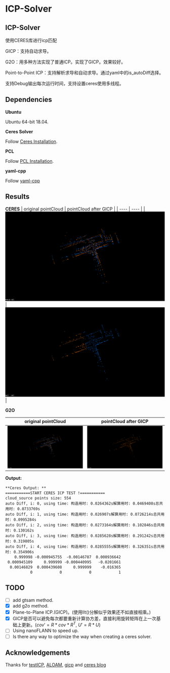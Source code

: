 # ICP-Solver
## ICP-Solver
使用CERES库进行icp匹配

GICP：支持自动求导。

G2O：用多种方法实现了普通ICP。实现了GICP。效果较好。

Point-to-Point ICP：支持解析求导和自动求导。通过yaml中的is_autoDiff选择。

支持Debug输出每次运行时间，支持设置ceres使用多线程。

## Dependencies

**Ubuntu**

Ubuntu 64-bit 18.04.

**Ceres Solver**

Follow [Ceres Installation](http://ceres-solver.org/installation.html).

**PCL**

Follow [PCL Installation](http://www.pointclouds.org/downloads/linux.html).

**yaml-cpp**

Follow [yaml-cpp](https://github.com/jbeder/yaml-cpp)


## Results
**CERES**
|  original pointCloud   | pointCloud after GICP  |
|  ----  | ----  |
| ![before](./doc/before.png)  | ![after](./doc/after.png) |

**G2O**

|  original pointCloud   | pointCloud after GICP  |
|  ----  | ----  |
| ![before](./doc/gicp_before.png)  | ![after](./doc/after_gicp.png) |

**Output:**
```
**Ceres Output: **
===========START CERES ICP TEST !===========
cloud_source points size: 554
auto Diff, i: 0, using time: 构造用时: 0.0264362s解算用时: 0.0469408s总共用时: 0.0733769s
auto Diff, i: 1, using time: 构造用时: 0.026907s解算用时: 0.0726214s总共用时: 0.0995284s
auto Diff, i: 2, using time: 构造用时: 0.0273164s解算用时: 0.102846s总共用时: 0.130162s
auto Diff, i: 3, using time: 构造用时: 0.0285628s解算用时: 0.291242s总共用时: 0.319805s
auto Diff, i: 4, using time: 构造用时: 0.0285555s解算用时: 0.326351s总共用时: 0.354906s
    0.999998 -0.000945755  -0.00146787  0.000936642
 0.000945109     0.999999 -0.000440995   -0.0201661
  0.00146829  0.000439608     0.999999    -0.016365
           0            0            0            1
```


## TODO
- [ ] add gtsam method.
- [X] add g2o method.
- [X] Plane-to-Plane ICP.(GICP)。(使用llt()分解似乎效果还不如直接相乘。)
- [X] GICP是否可以避免每次都要重新计算协方差，直接利用旋转矩阵在上一次基础上更新。($cov' = R*cov*R^T$,   $U' = R*U$)
- [ ] Using nanoFLANN to speed up.
- [ ] Is there any way to optimize the way when creating a ceres solver.

## Acknowledgements
Thanks for [testICP](https://github.com/chengwei0427/testICP), 
[ALOAM](https://github.com/HKUST-Aerial-Robotics/A-LOAM),
[gicp](https://github.com/avsegal/gicp) 
and 
[ceres blog](https://blog.csdn.net/qq_42911741/article/details/127326164)